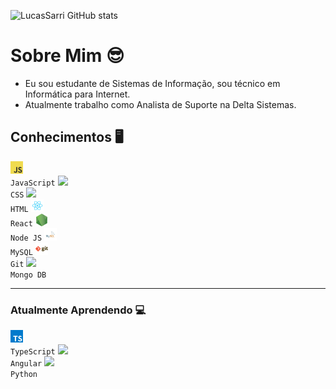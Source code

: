 ![LucasSarri GitHub stats](https://github-readme-stats.vercel.app/api?username=LucasSarri&show_icons=true&theme=midnight-purple&count_private=true)

# Sobre Mim :sunglasses:
* Eu sou estudante de Sistemas de Informação, sou técnico em Informática para Internet.
* Atualmente trabalho como Analista de Suporte na Delta Sistemas.

## Conhecimentos :desktop_computer:
<code><img height="20" src="https://raw.githubusercontent.com/github/explore/80688e429a7d4ef2fca1e82350fe8e3517d3494d/topics/javascript/javascript.png"> JavaScript</code>
<code><img height="20" src="https://cdn.icon-icons.com/icons2/2107/PNG/512/file_type_css_icon_130661.png"> CSS</code>
<code><img height="20" src="https://cdn.icon-icons.com/icons2/2107/PNG/512/file_type_html_icon_130541.png"> HTML</code>
<code><img height="20" src="https://raw.githubusercontent.com/github/explore/80688e429a7d4ef2fca1e82350fe8e3517d3494d/topics/react/react.png"> React</code>
<code><img height="20" src="https://raw.githubusercontent.com/github/explore/80688e429a7d4ef2fca1e82350fe8e3517d3494d/topics/nodejs/nodejs.png"> Node JS</code>
<code><img height="20" src="https://raw.githubusercontent.com/github/explore/80688e429a7d4ef2fca1e82350fe8e3517d3494d/topics/mysql/mysql.png"> MySQL</code>
<code><img height="20" src="https://raw.githubusercontent.com/github/explore/80688e429a7d4ef2fca1e82350fe8e3517d3494d/topics/git/git.png"> Git</code>
<code><img height="20" src="https://cdn.icon-icons.com/icons2/2107/PNG/512/file_type_mongo_icon_130383.png"> Mongo DB</code>

---

### Atualmente Aprendendo :computer: 
<code><img height="20" src="https://raw.githubusercontent.com/github/explore/80688e429a7d4ef2fca1e82350fe8e3517d3494d/topics/typescript/typescript.png"> TypeScript</code>
<code><img height="20" src="https://cdn.icon-icons.com/icons2/2107/PNG/512/file_type_angular_icon_130754.png"> Angular</code>
<code><img height="20" src="https://cdn.icon-icons.com/icons2/2415/PNG/512/python_original_logo_icon_146381.png"> Python</code>
